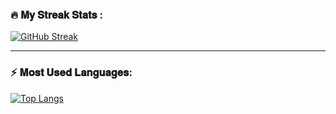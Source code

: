 

### :fire: 𝐌𝐲 𝐒𝐭𝐫𝐞𝐚𝐤 𝐒𝐭𝐚𝐭𝐬 : 


<a href="https://git.io/streak-stats"><img src="https://streak-stats.demolab.com?user=enverdzheparov7&theme=dark" alt="GitHub Streak" /></a>

<div>
  
_ _ _ _ _ _ _ _ _ _ _ _ _ _ _ 
      
</div>

### ⚡ 𝐌𝐨𝐬𝐭 𝐔𝐬𝐞𝐝 𝐋𝐚𝐧𝐠𝐮𝐚𝐠𝐞𝐬:
[![Top Langs](https://github-readme-stats.vercel.app/api/top-langs/?username=enverdzheparov7&layout=compact)](https://github.com/enverdzheparov7/github-readme-stats)

<div>



